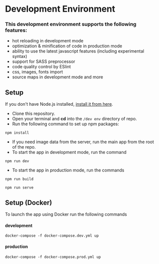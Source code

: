 # Development Environment

### This development environment supports the following features:

- hot reloading in development mode
- optimization & minification of code in production mode
- ability to use the latest javascript features (including experimental syntax)
- support for SASS preprocessor
- code quality control by ESlint
- css, images, fonts import
- source maps in development mode and more

## Setup

If you don't have Node.js installed, [install it from here](https://nodejs.org/en/).

- Сlone this repository.
- Open your terminal and **cd** into the `/dev env` directory of repo.
- Run the following command to set up npm packages:

```
npm install
```

- If you need image data from the server, run the main app from the root of the repo.
- To start the app in development mode, run the command

```
npm run dev
```

- To start the app in production mode, run the commands

```
npm run build

npm run serve
```

## Setup (Docker)

To launch the app using Docker run the following commands

#### development

```
docker-compose -f docker-compose.dev.yml up
```

#### production

```
docker-compose -f docker-compose.prod.yml up
```
